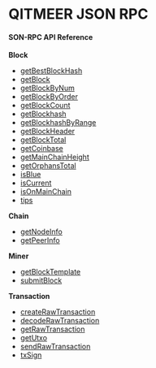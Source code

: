 # QITMEER JSON RPC

#### SON-RPC API Reference <a href="#json-rpc-api-reference" id="json-rpc-api-reference"></a>

**Block**

* [getBestBlockHash](https://qitmeer.github.io/docs/en/json-rpc-api/getbestblockhash)
* [getBlock](https://qitmeer.github.io/docs/en/json-rpc-api/getblock)
* [getBlockByNum](https://qitmeer.github.io/docs/en/json-rpc-api/getblockbynum)
* [getBlockByOrder](https://qitmeer.github.io/docs/en/json-rpc-api/getblockbyorder)
* [getBlockCount](https://qitmeer.github.io/docs/en/json-rpc-api/getblockcount)
* [getBlockhash](https://qitmeer.github.io/docs/en/json-rpc-api/getblockhash)
* [getBlockhashByRange](https://qitmeer.github.io/docs/en/json-rpc-api/getblockhashbyrange)
* [getBlockHeader](https://qitmeer.github.io/docs/en/json-rpc-api/getblockheader)
* [getBlockTotal](https://qitmeer.github.io/docs/en/json-rpc-api/getblocktotal)
* [getCoinbase](https://qitmeer.github.io/docs/en/json-rpc-api/getcoinbase)
* [getMainChainHeight](https://qitmeer.github.io/docs/en/json-rpc-api/getmainchainheight)
* [getOrphansTotal](https://qitmeer.github.io/docs/en/json-rpc-api/getorphanstotal)
* [isBlue](https://qitmeer.github.io/docs/en/json-rpc-api/isblue)
* [isCurrent](https://qitmeer.github.io/docs/en/json-rpc-api/iscurrent)
* [isOnMainChain](https://qitmeer.github.io/docs/en/json-rpc-api/isonmainchain)
* [tips](https://qitmeer.github.io/docs/en/json-rpc-api/tips)

**Chain**

* [getNodeInfo](https://qitmeer.github.io/docs/en/json-rpc-api/getnodeinfo)
* [getPeerInfo](https://qitmeer.github.io/docs/en/json-rpc-api/getpeerinfo)

**Miner**

* [getBlockTemplate](https://qitmeer.github.io/docs/en/json-rpc-api/getblocktemplate)
* [submitBlock](https://qitmeer.github.io/docs/en/json-rpc-api/submitblock)

**Transaction**

* [createRawTransaction](https://qitmeer.github.io/docs/en/json-rpc-api/createrawtransaction)
* [decodeRawTransaction](https://qitmeer.github.io/docs/en/json-rpc-api/decoderawtransaction)
* [getRawTransaction](https://qitmeer.github.io/docs/en/json-rpc-api/getrawtransaction)
* [getUtxo](https://qitmeer.github.io/docs/en/json-rpc-api/getutxo)
* [sendRawTransaction](https://qitmeer.github.io/docs/en/json-rpc-api/sendrawtransaction)
* [txSign](https://qitmeer.github.io/docs/en/json-rpc-api/txsign)
